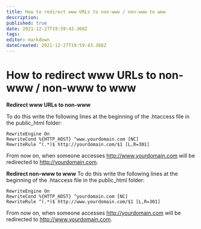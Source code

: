 ```yaml
---
title: How to redirect www URLs to non-www / non-www to www
description: 
published: true
date: 2021-12-27T19:59:43.368Z
tags: 
editor: markdown
dateCreated: 2021-12-27T19:59:43.368Z
---
```


# How to redirect www URLs to non-www / non-www to www


**Redirect www URLs to non-www**

To do this write the following lines at the beginning of  the .htaccess file in the public_html folder:

```
RewriteEngine On
RewriteCond %{HTTP_HOST} ^www.yourdomain.com [NC]
RewriteRule ^(.*)$ http://yourdomain.com/$1 [L,R=301]
```

From now on, when someone accesses http://www.yourdomain.com  will be redirected to http://yourdomain.com.

**Redirect non-www to www**
To do this write the following lines at the beginning of  the .htaccess file in the public_html folder:

```
RewriteEngine On
RewriteCond %{HTTP_HOST} ^yourdomain.com [NC]
RewriteRule ^(.*)$ http://www.yourdomain.com/$1 [L,R=301]
```

From now on, when someone accesses http://yourdomain.com will be redirected to http://www.yourdomain.com.



